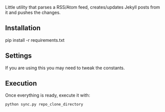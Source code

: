 Little utility that parses a RSS/Atom feed, creates/updates Jekyll posts from it
and pushes the changes.

Installation
------------

pip install -r requirements.txt


Settings
--------

If you are using this you may need to tweak the constants.


Execution
---------

Once everything is ready, execute it with:

    python sync.py repo_clone_directory
